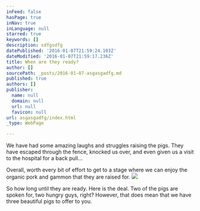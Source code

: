 ```yaml
---
inFeed: false
hasPage: true
inNav: true
inLanguage: null
starred: true
keywords: []
description: sdfgsdfg
datePublished: '2016-01-07T21:59:24.103Z'
dateModified: '2016-01-07T21:59:17.236Z'
title: When are they ready?
author: []
sourcePath: _posts/2016-01-07-asgasgadfg.md
published: true
authors: []
publisher:
  name: null
  domain: null
  url: null
  favicon: null
url: asgasgadfg/index.html
_type: WebPage

---
```

We have had some amazing laughs and struggles raising the pigs. They have escaped through the fence, knocked us over, and even given us a visit to the hospital for a back pull...

Overall, worth every bit of effort to get to a stage where we can enjoy the organic pork and gammon that they are raised for.
![](https://the-grid-user-content.s3-us-west-2.amazonaws.com/2b844e54-5654-479f-8483-b7ef89d9eb5a.JPG)

So how long until they are ready. Here is the deal. Two of the pigs are spoken for, two hungry guys, right? However, that does mean that we have three beautiful pigs to offer to you.